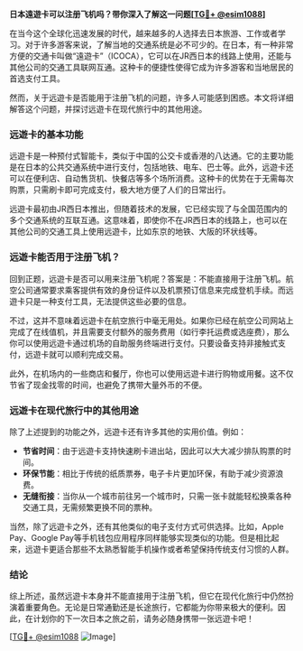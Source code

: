 **日本遠遊卡可以注册飞机吗？带你深入了解这一问题[[TG💪+ @esim1088](https://t.me/s/esim1088)]**

在当今这个全球化迅速发展的时代，越来越多的人选择去日本旅游、工作或者学习。对于许多游客来说，了解当地的交通系统是必不可少的。在日本，有一种非常方便的交通卡叫做“遠遊卡”（ICOCA），它可以在JR西日本的线路上使用，还能与其他公司的交通工具联网互通。这种卡的便捷性使得它成为许多游客和当地居民的首选支付工具。

然而，关于远遊卡是否能用于注册飞机的问题，许多人可能感到困惑。本文将详细解答这个问题，并探讨远遊卡在现代旅行中的其他用途。

### 远遊卡的基本功能

远遊卡是一种预付式智能卡，类似于中国的公交卡或香港的八达通。它的主要功能是在日本的公共交通系统中进行支付，包括地铁、电车、巴士等。此外，远遊卡还可以在便利店、自动售货机、快餐店等多个场所消费。这种卡的优势在于无需每次购票，只需刷卡即可完成支付，极大地方便了人们的日常出行。

远遊卡最初由JR西日本推出，但随着技术的发展，它已经实现了与全国范围内的多个交通系统的互联互通。这意味着，即使你不在JR西日本的线路上，也可以在其他公司的交通工具上使用远遊卡，比如东京的地铁、大阪的环状线等。

### 远遊卡能否用于注册飞机？

回到正题，远遊卡是否可以用来注册飞机呢？答案是：不能直接用于注册飞机。航空公司通常要求乘客提供有效的身份证件以及机票预订信息来完成登机手续。而远遊卡只是一种支付工具，无法提供这些必要的信息。

不过，这并不意味着远遊卡在航空旅行中毫无用处。如果你已经在航空公司网站上完成了在线值机，并且需要支付额外的服务费用（如行李托运费或选座费），那么你可以使用远遊卡通过机场的自助服务终端进行支付。只要设备支持非接触式支付，远遊卡就可以顺利完成交易。

此外，在机场内的一些商店和餐厅，你也可以使用远遊卡进行购物或用餐。这不仅节省了现金找零的时间，也避免了携带大量外币的不便。

### 远遊卡在现代旅行中的其他用途

除了上述提到的功能之外，远遊卡还有许多其他的实用价值。例如：

- **节省时间**：由于远遊卡支持快速刷卡进出站，因此可以大大减少排队购票的时间。
- **环保节能**：相比于传统的纸质票券，电子卡片更加环保，有助于减少资源浪费。
- **无缝衔接**：当你从一个城市前往另一个城市时，只需一张卡就能轻松换乘各种交通工具，无需频繁更换不同的票种。

当然，除了远遊卡之外，还有其他类似的电子支付方式可供选择。比如，Apple Pay、Google Pay等手机钱包应用程序同样能够实现类似的功能。但是相比起来，远遊卡更适合那些不太熟悉智能手机操作或者希望保持传统支付习惯的人群。

### 结论

综上所述，虽然远遊卡本身并不能直接用于注册飞机，但它在现代化旅行中仍然扮演着重要角色。无论是日常通勤还是长途旅行，它都能为你带来极大的便利。因此，在计划你的下一次日本之旅之前，请务必随身携带一张远遊卡吧！

[[TG💪+ @esim1088](https://t.me/s/esim1088) ![Image](https://i.postimg.cc/4NQfJmqS/Snipaste-2025-05-13-00-14-12.png)]